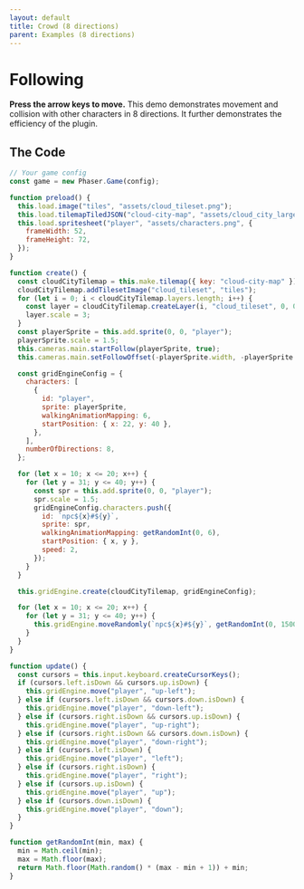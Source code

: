 ```yaml
---
layout: default
title: Crowd (8 directions)
parent: Examples (8 directions)
---
```


# Following

**Press the arrow keys to move.** This demo demonstrates movement and collision with other characters in 8 directions. It further demonstrates the efficiency of the plugin.

<div id="game"></div>

<script src="js/phaser.min.js"></script>
<script src="js/grid-engine-2.19.1.min.js"></script>
<script src="js/getBasicConfig.js"></script>

<script>

  const config = getBasicConfig(preload, create, update);
  const game = new Phaser.Game(config);

  function preload () {
    this.load.image("tiles", "assets/cloud_tileset.png");
    this.load.tilemapTiledJSON("cloud-city-map", "assets/cloud_city_large.json");
    this.load.spritesheet("player", "assets/characters.png", {
      frameWidth: 52,
      frameHeight: 72,
    });
  }

  function create () {
    const cloudCityTilemap = this.make.tilemap({ key: "cloud-city-map" });
    cloudCityTilemap.addTilesetImage("cloud_tileset", "tiles");
    for (let i = 0; i < cloudCityTilemap.layers.length; i++) {
      const layer = cloudCityTilemap.createLayer(i, "cloud_tileset", 0, 0);
      layer.scale = 3;
    }
    const playerSprite = this.add.sprite(0, 0, "player");
    playerSprite.scale = 1.5;
    this.cameras.main.startFollow(playerSprite, true);
    this.cameras.main.setFollowOffset(- (playerSprite.width), -(playerSprite.height));

    const gridEngineConfig = {
      characters: [
        {
          id: "player",
          sprite: playerSprite,
          walkingAnimationMapping: 6,
          startPosition: {x: 22, y: 40},
        },
      ],
      numberOfDirections: 8,
    };

    for (let x=10; x<=20; x++) {
      for (let y=31; y<=40; y++) {
        const spr = this.add.sprite(0, 0, "player");
        spr.scale = 1.5;
        gridEngineConfig.characters.push({
          id: `npc${x}#${y}`,
          sprite: spr,
          walkingAnimationMapping: getRandomInt(0,6),
          startPosition: {x, y},
          speed: 2
        })
      }
    }

    this.gridEngine.create(cloudCityTilemap, gridEngineConfig);

    for (let x=10; x<=20; x++) {
      for (let y=31; y<=40; y++) {
        this.gridEngine.moveRandomly(`npc${x}#${y}`, getRandomInt(0,1500));
      }
    }
  }

  function update () {
    const cursors = this.input.keyboard.createCursorKeys();
    if (cursors.left.isDown && cursors.up.isDown) {
      this.gridEngine.move("player", "up-left");
    } else if (cursors.left.isDown && cursors.down.isDown) {
      this.gridEngine.move("player", "down-left");
    } else if (cursors.right.isDown && cursors.up.isDown) {
      this.gridEngine.move("player", "up-right");
    } else if (cursors.right.isDown && cursors.down.isDown) {
      this.gridEngine.move("player", "down-right");
    } else if (cursors.left.isDown) {
      this.gridEngine.move("player", "left");
    } else if (cursors.right.isDown) {
      this.gridEngine.move("player", "right");
    } else if (cursors.up.isDown) {
      this.gridEngine.move("player", "up");
    } else if (cursors.down.isDown) {
      this.gridEngine.move("player", "down");
    }
  }

  function getRandomInt(min, max) {
    min = Math.ceil(min);
    max = Math.floor(max);
    return Math.floor(Math.random() * (max - min +1)) + min;
  }
</script>

## The Code

```javascript
// Your game config
const game = new Phaser.Game(config);

function preload() {
  this.load.image("tiles", "assets/cloud_tileset.png");
  this.load.tilemapTiledJSON("cloud-city-map", "assets/cloud_city_large.json");
  this.load.spritesheet("player", "assets/characters.png", {
    frameWidth: 52,
    frameHeight: 72,
  });
}

function create() {
  const cloudCityTilemap = this.make.tilemap({ key: "cloud-city-map" });
  cloudCityTilemap.addTilesetImage("cloud_tileset", "tiles");
  for (let i = 0; i < cloudCityTilemap.layers.length; i++) {
    const layer = cloudCityTilemap.createLayer(i, "cloud_tileset", 0, 0);
    layer.scale = 3;
  }
  const playerSprite = this.add.sprite(0, 0, "player");
  playerSprite.scale = 1.5;
  this.cameras.main.startFollow(playerSprite, true);
  this.cameras.main.setFollowOffset(-playerSprite.width, -playerSprite.height);

  const gridEngineConfig = {
    characters: [
      {
        id: "player",
        sprite: playerSprite,
        walkingAnimationMapping: 6,
        startPosition: { x: 22, y: 40 },
      },
    ],
    numberOfDirections: 8,
  };

  for (let x = 10; x <= 20; x++) {
    for (let y = 31; y <= 40; y++) {
      const spr = this.add.sprite(0, 0, "player");
      spr.scale = 1.5;
      gridEngineConfig.characters.push({
        id: `npc${x}#${y}`,
        sprite: spr,
        walkingAnimationMapping: getRandomInt(0, 6),
        startPosition: { x, y },
        speed: 2,
      });
    }
  }

  this.gridEngine.create(cloudCityTilemap, gridEngineConfig);

  for (let x = 10; x <= 20; x++) {
    for (let y = 31; y <= 40; y++) {
      this.gridEngine.moveRandomly(`npc${x}#${y}`, getRandomInt(0, 1500));
    }
  }
}

function update() {
  const cursors = this.input.keyboard.createCursorKeys();
  if (cursors.left.isDown && cursors.up.isDown) {
    this.gridEngine.move("player", "up-left");
  } else if (cursors.left.isDown && cursors.down.isDown) {
    this.gridEngine.move("player", "down-left");
  } else if (cursors.right.isDown && cursors.up.isDown) {
    this.gridEngine.move("player", "up-right");
  } else if (cursors.right.isDown && cursors.down.isDown) {
    this.gridEngine.move("player", "down-right");
  } else if (cursors.left.isDown) {
    this.gridEngine.move("player", "left");
  } else if (cursors.right.isDown) {
    this.gridEngine.move("player", "right");
  } else if (cursors.up.isDown) {
    this.gridEngine.move("player", "up");
  } else if (cursors.down.isDown) {
    this.gridEngine.move("player", "down");
  }
}

function getRandomInt(min, max) {
  min = Math.ceil(min);
  max = Math.floor(max);
  return Math.floor(Math.random() * (max - min + 1)) + min;
}
```

